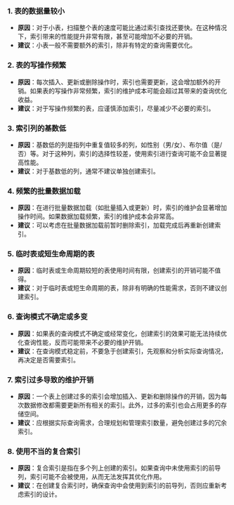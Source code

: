 ### 1. 表的数据量较小
- **原因**：对于小表，扫描整个表的速度可能比通过索引查找还要快。在这种情况下，索引带来的性能提升非常有限，甚至可能增加不必要的开销。
- **建议**：小表一般不需要额外的索引，除非有特定的查询需要优化。
### 2. 表的写操作频繁

- **原因**：每次插入、更新或删除操作时，索引也需要更新，这会增加额外的开销。如果表的写操作非常频繁，索引的维护成本可能会超过其带来的查询优化收益。
- **建议**：对于写操作频繁的表，应谨慎添加索引，尽量减少不必要的索引。
### 3. 索引列的基数低

- **原因**：基数低的列是指列中重复值较多的列，如性别（男/女）、布尔值（是/否）等。对于这种列，索引的选择性较差，使用索引进行查询可能不会显著提高性能。
- **建议**：对于基数低的列，通常不建议单独创建索引。
### 4. 频繁的批量数据加载

- **原因**：在进行批量数据加载（如批量插入或更新）时，索引的维护会显著增加操作时间。如果数据加载频繁，索引的维护成本会非常高。
- **建议**：可以考虑在批量数据加载前暂时删除索引，加载完成后再重新创建索引。
### 5. 临时表或短生命周期的表

- **原因**：临时表或生命周期较短的表使用时间有限，创建索引的开销可能不值得。
- **建议**：对于临时表或短生命周期的表，除非有明确的性能需求，否则不建议创建索引。
### 6. 查询模式不确定或多变

- **原因**：如果表的查询模式不确定或经常变化，创建索引的效果可能无法持续优化查询性能，反而可能带来不必要的维护开销。
- **建议**：在查询模式稳定前，不要急于创建索引，先观察和分析实际查询情况，再决定是否需要索引。
### 7. 索引过多导致的维护开销

- **原因**：一个表上创建过多的索引会增加插入、更新和删除操作的开销，因为每次数据修改都需要更新所有相关的索引。此外，过多的索引也会占用更多的存储空间。
- **建议**：应根据实际查询需求，合理规划和管理索引数量，避免创建过多的冗余索引。
### 8. 使用不当的复合索引

- **原因**：复合索引是指在多个列上创建的索引。如果查询中未使用索引的前导列，索引可能不会被使用，从而无法发挥其优化作用。
- **建议**：在创建复合索引时，确保查询中会使用到索引的前导列，否则应重新考虑索引的设计。
